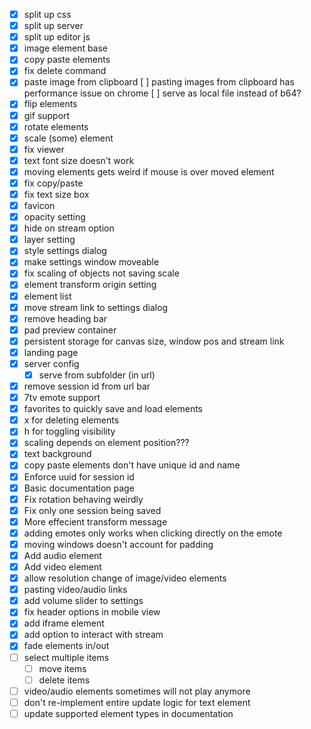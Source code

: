 - [x] split up css
- [x] split up server
- [x] split up editor js
- [x] image element base
- [x] copy paste elements
- [x] fix delete command
- [x] paste image from clipboard
    [ ] pasting images from clipboard has performance issue on chrome
    [ ] serve as local file instead of b64?
- [x] flip elements
- [x] gif support
- [x] rotate elements
- [x] scale (some) element
- [x] fix viewer
- [x] text font size doesn't work
- [x] moving elements gets weird if mouse is over moved element
- [x] fix copy/paste
- [x] fix text size box
- [x] favicon
- [x] opacity setting
- [x] hide on stream option
- [x] layer setting
- [x] style settings dialog
- [x] make settings window moveable
- [x] fix scaling of objects not saving scale
- [x] element transform origin setting
- [x] element list
- [x] move stream link to settings dialog
- [x] remove heading bar
- [x] pad preview container
- [x] persistent storage for canvas size, window pos and stream link
- [x] landing page
- [x] server config
    - [x] serve from subfolder (in url)
- [x] remove session id from url bar
- [x] 7tv emote support
- [x] favorites to quickly save and load elements
- [x] x for deleting elements
- [x] h for toggling visibility
- [x] scaling depends on element position???
- [x] text background 
- [x] copy paste elements don't have unique id and name
- [x] Enforce uuid for session id
- [x] Basic documentation page
- [x] Fix rotation behaving weirdly
- [x] Fix only one session being saved
- [x] More effecient transform message
- [x] adding emotes only works when clicking directly on the emote
- [x] moving windows doesn't account for padding
- [x] Add audio element
- [x] Add video element
- [x] allow resolution change of image/video elements
- [x] pasting video/audio links
- [x] add volume slider to settings
- [x] fix header options in mobile view
- [x] add iframe element
- [x] add option to interact with stream
- [x] fade elements in/out
- [ ] select multiple items
    - [ ] move items
    - [ ] delete items
- [ ] video/audio elements sometimes will not play anymore
- [ ] don't re-implement entire update logic for text element
- [ ] update supported element types in documentation